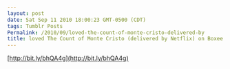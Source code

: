```yaml
---
layout: post
date: Sat Sep 11 2010 18:00:23 GMT-0500 (CDT)
tags: Tumblr Posts
Permalink: /2010/09/loved-the-count-of-monte-cristo-delivered-by
title: loved The Count of Monte Cristo (delivered by Netflix) on Boxee
---
```


[http://bit.ly/bhQA4g](http://bit.ly/bhQA4g)
